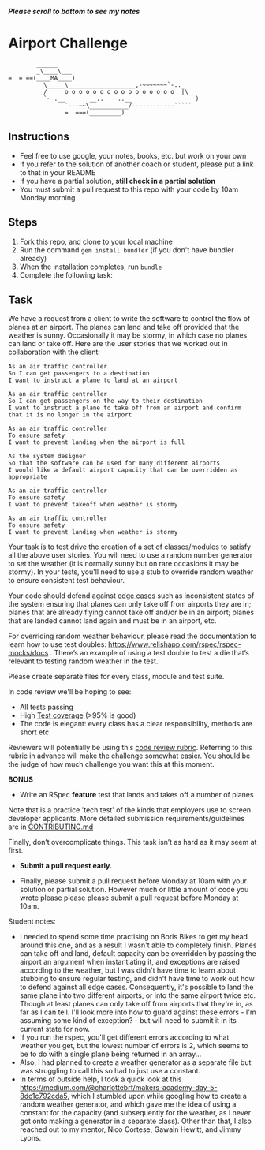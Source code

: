 **_Please scroll to bottom to see my notes_**

# Airport Challenge

``````
        ______
        _\____\___
=  = ==(____MA____)
          \_____\___________________,-~~~~~~~`-.._
          /     o o o o o o o o o o o o o o o o  |\_
          `~-.__       __..----..__                  )
                `---~~\___________/------------`````
                =  ===(_________)

``````

## Instructions

- Feel free to use google, your notes, books, etc. but work on your own
- If you refer to the solution of another coach or student, please put a link to that in your README
- If you have a partial solution, **still check in a partial solution**
- You must submit a pull request to this repo with your code by 10am Monday morning

## Steps

1. Fork this repo, and clone to your local machine
2. Run the command `gem install bundler` (if you don't have bundler already)
3. When the installation completes, run `bundle`
4. Complete the following task:

## Task

We have a request from a client to write the software to control the flow of planes at an airport. The planes can land and take off provided that the weather is sunny. Occasionally it may be stormy, in which case no planes can land or take off. Here are the user stories that we worked out in collaboration with the client:

```
As an air traffic controller
So I can get passengers to a destination
I want to instruct a plane to land at an airport

As an air traffic controller
So I can get passengers on the way to their destination
I want to instruct a plane to take off from an airport and confirm that it is no longer in the airport

As an air traffic controller
To ensure safety
I want to prevent landing when the airport is full

As the system designer
So that the software can be used for many different airports
I would like a default airport capacity that can be overridden as appropriate

As an air traffic controller
To ensure safety
I want to prevent takeoff when weather is stormy

As an air traffic controller
To ensure safety
I want to prevent landing when weather is stormy
```

Your task is to test drive the creation of a set of classes/modules to satisfy all the above user stories. You will need to use a random number generator to set the weather (it is normally sunny but on rare occasions it may be stormy). In your tests, you'll need to use a stub to override random weather to ensure consistent test behaviour.

Your code should defend against [edge cases](http://programmers.stackexchange.com/questions/125587/what-are-the-difference-between-an-edge-case-a-corner-case-a-base-case-and-a-b) such as inconsistent states of the system ensuring that planes can only take off from airports they are in; planes that are already flying cannot take off and/or be in an airport; planes that are landed cannot land again and must be in an airport, etc.

For overriding random weather behaviour, please read the documentation to learn how to use test doubles: https://www.relishapp.com/rspec/rspec-mocks/docs . There’s an example of using a test double to test a die that’s relevant to testing random weather in the test.

Please create separate files for every class, module and test suite.

In code review we'll be hoping to see:

- All tests passing
- High [Test coverage](https://github.com/makersacademy/course/blob/main/pills/test_coverage.md) (>95% is good)
- The code is elegant: every class has a clear responsibility, methods are short etc.

Reviewers will potentially be using this [code review rubric](docs/review.md). Referring to this rubric in advance will make the challenge somewhat easier. You should be the judge of how much challenge you want this at this moment.

**BONUS**

- Write an RSpec **feature** test that lands and takes off a number of planes

Note that is a practice 'tech test' of the kinds that employers use to screen developer applicants. More detailed submission requirements/guidelines are in [CONTRIBUTING.md](CONTRIBUTING.md)

Finally, don’t overcomplicate things. This task isn’t as hard as it may seem at first.

- **Submit a pull request early.**

- Finally, please submit a pull request before Monday at 10am with your solution or partial solution. However much or little amount of code you wrote please please please submit a pull request before Monday at 10am.

Student notes:

- I needed to spend some time practising on Boris Bikes to get my head around this one, and as a result I wasn't able to completely finish. Planes can take off and land, default capacity can be overridden by passing the airport an argument when instantiating it, and exceptions are raised according to the weather, but I was didn't have time to learn about stubbing to ensure regular testing, and didn't have time to work out how to defend against all edge cases. Consequently, it's possible to land the same plane into two different airports, or into the same airport twice etc. Though at least planes can only take off from airports that they're in, as far as I can tell. I'll look more into how to guard against these errors - I'm assuming some kind of exception? - but will need to submit it in its current state for now.
- If you run the rspec, you'll get different errors according to what weather you get, but the lowest number of errors is 2, which seems to be to do with a single plane being returned in an array...
- Also, I had planned to create a weather generator as a separate file but was struggling to call this so had to just use a constant.
- In terms of outside help, I took a quick look at this https://medium.com/@charlottebrf/makers-academy-day-5-8dc1c792cda5, which I stumbled upon while googling how to create a random weather generator, and which gave me the idea of using a constant for the capacity (and subsequently for the weather, as I never got onto making a generator in a separate class). Other than that, I also reached out to my mentor, Nico Cortese, Gawain Hewitt, and Jimmy Lyons.